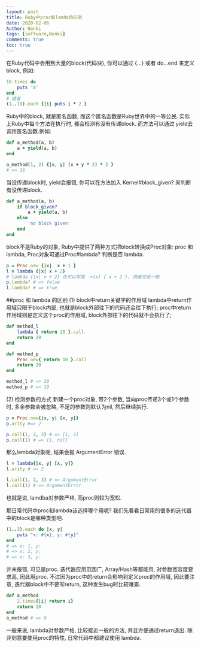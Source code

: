 ```yaml
---
layout: post
title: Ruby中proc和lamda的区别
date: 2020-02-06
Author: Nonki 
tags: [software,Nonki]
comments: true
toc: true
---
```


在Ruby代码中会用到大量的block(代码块), 你可以通过 {...} 或者 do...end 来定义 block, 例如:
```ruby
10.times do
	puts 'a'
end
# 或者
(1..10).each {|i| puts i * 2 }
```
Ruby中的block, 就是匿名函数, 而这个匿名函数是Ruby世界中的一等公民. 实际上Ruby中每个方法在执行时, 都会检测有没有传递block. 而方法可以通过 yield去调用匿名函数.例如:
```ruby
def a_method(a, b)
	a + yield(a, b)
end

a_method(1, 2) {|x, y| (x + y * 2) * 3 }
# => 16
```
当没传递block时, yield会报错, 你可以在方法加入 Kernel#block_given? 来判断有没传递block.
```ruby
def a_method(a, b)
	if block_given?
		a + yield(a, b)
	else
		'no block given'
	end
end
```
block不是Ruby的对象, Ruby中提供了两种方式把block转换成Proc对象: proc 和 lambda, Proc对象可通过Proc#lambda? 判断是否 lambda.
```ruby
p = Proc.new {|x|  x + 1 }
l = lambda {|x| x + 2}
# lambda {|x| x + 2} 也可以写成 ->(x) { x + 2 }, 两者完全一致
p.lambda? # => false
l.lambda? # => true
```
##proc 和 lambda 的区别
(1) block中return关键字的作用域
lambda中return作用域只限于block内部, 也就是block外部往下的代码还会往下执行;
proc中return作用域则是定义这个proc的作用域, block外部往下的代码就不会执行了;
```ruby
def method_l
	lambda { return 10 }.call
	return 20
end

def method_p
	Proc.new{ return 10 }.call
	return 20
end

method_l # => 20
method_p # => 10	
```
(2) 检测参数的方式
新建一个proc对象, 带2个参数, 当向proc传递3个或1个参数时, 多余参数会被忽略, 不足的参数则默认为nil, 然后继续执行.
```ruby
p = Proc.new{|x, y| [x, y]}
p.arity #=> 2

p.call(1, 2, 3) # => [1, 2]
p.call(1) # => [1, nil]
```
那么lambda对象呢, 结果会报 ArgumentError 错误.
```ruby
l = lambda{|x, y| [x, y]}
l.arity # => 2

l.call(1, 2, 3) # => ArgumentError
l.call(1) # => ArgumentError
```
也就是说, lamdba对参数严格, 而proc则较为宽松. 

那日常代码中proc和lambda该选择哪个用呢? 我们先看看日常用的很多的迭代器中的block是哪种类型吧.
```ruby
(1..3).each do |x, y|
	puts "x: #{x}, y: #{y}"
end
# => x: 1, y:
# => x: 2, y:
# => x: 3, y:
```
并未报错, 可见是proc. 迭代器应用范围广, Array/Hash等都能用, 对参数宽容度要求高, 因此用proc.
不过因为proc中的return会影响到定义proc的作用域, 因此要注意, 迭代器block中不要写return, 这种发生bug时比较难查.
```ruby
def a_method
	2.times{|i| return i}
	return 10
end
a_method # => 0
```
一般来说, lambda对参数严格, 比较接近一般的方法, 并且方便通过return退出. 除非刻意要使用proc的特性, 日常代码中都建议使用 lambda. 
